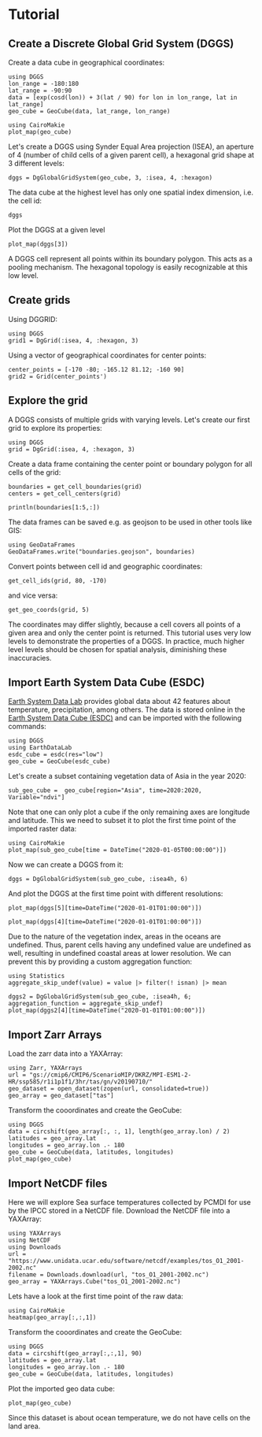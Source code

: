 # Tutorial

## Create a Discrete Global Grid System (DGGS)

Create a data cube in geographical coordinates:

```@example dggs
using DGGS
lon_range = -180:180
lat_range = -90:90
data = [exp(cosd(lon)) + 3(lat / 90) for lon in lon_range, lat in lat_range]
geo_cube = GeoCube(data, lat_range, lon_range)
```

```@example dggs
using CairoMakie
plot_map(geo_cube)
```

Let's create a DGGS using Synder Equal Area projection (ISEA), an aperture of 4 (number of child cells of a given parent cell), a hexagonal grid shape at 3 different levels:

```@example dggs
dggs = DgGlobalGridSystem(geo_cube, 3, :isea, 4, :hexagon)
```

The data cube at the highest level has only one spatial index dimension, i.e. the cell id:

```@example dggs
dggs
```

Plot the DGGS at a given level

```@example dggs
plot_map(dggs[3])
```

A DGGS cell represent all points within its boundary polygon.
This acts as a pooling mechanism.
The hexagonal topology is easily recognizable at this low level.

## Create grids

Using DGGRID:

```@example grids_create
using DGGS
grid1 = DgGrid(:isea, 4, :hexagon, 3)
```

Using a vector of geographical coordinates for center points:

```@example grids_create
center_points = [-170 -80; -165.12 81.12; -160 90]
grid2 = Grid(center_points')
```

## Explore the grid

A DGGS consists of multiple grids with varying levels.
Let's create our first grid to explore its properties:

```@example grid
using DGGS
grid = DgGrid(:isea, 4, :hexagon, 3)
```

Create a data frame containing the center point or boundary polygon for all cells of the grid:

```@example grid
boundaries = get_cell_boundaries(grid)
centers = get_cell_centers(grid)

println(boundaries[1:5,:])
```

The data frames can be saved e.g. as geojson to be used in other tools like GIS:

```@example grid
using GeoDataFrames
GeoDataFrames.write("boundaries.geojson", boundaries)
```

Convert points between cell id and geographic coordinates:

```@example grid
get_cell_ids(grid, 80, -170)
```

and vice versa:

```@example grid
get_geo_coords(grid, 5)
```

The coordinates may differ slightly, because a cell covers all points of a given area and only the center point is returned.
This tutorial uses very low levels to demonstrate the properties of a DGGS.
In practice, much higher level levels should be chosen for spatial analysis, diminishing these inaccuracies.

## Import Earth System Data Cube (ESDC)

[Earth System Data Lab](https://www.earthsystemdatalab.net/) provides global data about 42 features about temperature, precipitation, among others.
The data is stored online in the [Earth System Data Cube (ESDC)](https://deepesdl.readthedocs.io/en/latest/datasets/ESDC/) and can be imported with the following commands:

```@example esdc
using DGGS
using EarthDataLab
esdc_cube = esdc(res="low")
geo_cube = GeoCube(esdc_cube)
```
Let's create a subset containing vegetation data of Asia in the year 2020:

```@example esdc
sub_geo_cube =  geo_cube[region="Asia", time=2020:2020, Variable="ndvi"]
```

Note that one can only plot a cube if the only remaining axes are longitude and latitude.
This we need to subset it to plot the first time point of the imported raster data:

```@example esdc
using CairoMakie
plot_map(sub_geo_cube[time = DateTime("2020-01-05T00:00:00")])
```

Now we can create a DGGS from it:

```@example esdc
dggs = DgGlobalGridSystem(sub_geo_cube, :isea4h, 6)
```

And plot the DGGS at the first time point with different resolutions:

```@example esdc
plot_map(dggs[5][time=DateTime("2020-01-01T01:00:00")])
```

```@example esdc
plot_map(dggs[4][time=DateTime("2020-01-01T01:00:00")])
```

Due to the nature of the vegetation index, areas in the oceans are undefined.
Thus, parent cells having any undefined value are undefined as well, resulting in undefined coastal areas at lower resolution.
We can prevent this by providing a custom aggregation function:

```@example esdc
using Statistics
aggregate_skip_undef(value) = value |> filter(! isnan) |> mean

dggs2 = DgGlobalGridSystem(sub_geo_cube, :isea4h, 6; aggregation_function = aggregate_skip_undef)
plot_map(dggs2[4][time=DateTime("2020-01-01T01:00:00")])
```

## Import Zarr Arrays

Load the zarr data into a YAXArray:

```@example zarr
using Zarr, YAXArrays
url = "gs://cmip6/CMIP6/ScenarioMIP/DKRZ/MPI-ESM1-2-HR/ssp585/r1i1p1f1/3hr/tas/gn/v20190710/"
geo_dataset = open_dataset(zopen(url, consolidated=true))
geo_array = geo_dataset["tas"]
```

Transform the cooordinates and create the GeoCube:

```@example zarr
using DGGS
data = circshift(geo_array[:, :, 1], length(geo_array.lon) / 2)
latitudes = geo_array.lat
longitudes = geo_array.lon .- 180
geo_cube = GeoCube(data, latitudes, longitudes)
plot_map(geo_cube)
```

## Import NetCDF files

Here we will explore Sea surface temperatures collected by PCMDI for use by the IPCC stored in a NetCDF file.
Download the NetCDF file into a YAXArray:

```@example netcdf
using YAXArrays
using NetCDF
using Downloads
url = "https://www.unidata.ucar.edu/software/netcdf/examples/tos_O1_2001-2002.nc"
filename = Downloads.download(url, "tos_O1_2001-2002.nc")
geo_array = YAXArrays.Cube("tos_O1_2001-2002.nc")
```

Lets have a look at the first time point of the raw data:

```@example netcdf
using CairoMakie
heatmap(geo_array[:,:,1])
```

Transform the cooordinates and create the GeoCube:

```@example netcdf
using DGGS
data = circshift(geo_array[:,:,1], 90)
latitudes = geo_array.lat
longitudes = geo_array.lon .- 180
geo_cube = GeoCube(data, latitudes, longitudes)
```

Plot the imported geo data cube:

```@example netcdf
plot_map(geo_cube)
```
Since this dataset is about ocean temperature, we do not have cells on the land area.